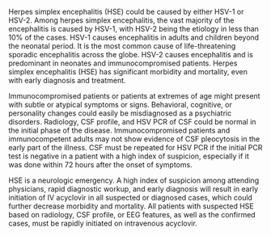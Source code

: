 Herpes simplex encephalitis (HSE) could be caused by either HSV-1 or HSV-2. Among herpes simplex encephalitis, the vast majority of the encephalitis is caused by HSV-1, with HSV-2 being the etiology in less than 10% of the cases. HSV-1 causes encephalitis in adults and children beyond the neonatal period. It is the most common cause of life-threatening sporadic encephalitis across the globe. HSV-2 causes encephalitis and is predominant in neonates and immunocompromised patients. Herpes simplex encephalitis (HSE) has significant morbidity and mortality, even with early diagnosis and treatment.

Immunocompromised patients or patients at extremes of age might present with subtle or atypical symptoms or signs. Behavioral, cognitive, or personality changes could easily be misdiagnosed as a psychiatric disorders. Radiology, CSF profile, and HSV PCR of CSF could be normal in the initial phase of the disease. Immunocompromised patients and immunocompetent adults may not show evidence of CSF pleocytosis in the early part of the illness. CSF must be repeated for HSV PCR if the initial PCR test is negative in a patient with a high index of suspicion, especially if it was done within 72 hours after the onset of symptoms.

HSE is a neurologic emergency. A high index of suspicion among attending physicians, rapid diagnostic workup, and early diagnosis will result in early initiation of IV acyclovir in all suspected or diagnosed cases, which could further decrease morbidity and mortality. All patients with suspected HSE based on radiology, CSF profile, or EEG features, as well as the confirmed cases, must be rapidly initiated on intravenous acyclovir.